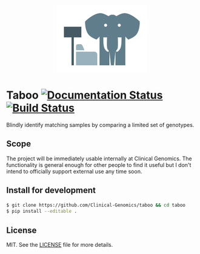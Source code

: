 <p align="center">
  <a href="https://github.com/Clinical-Genomics/taboo">
    <img width="240px" height="180px" src="artwork/icon.png"/>
  </a>
</p>

# Taboo [![Documentation Status][readthedocs-img]][readthedocs-url] [![Build Status][travis-img]][travis-url]
Blindly identify matching samples by comparing a limited set of genotypes.

## Scope
The project will be immediately usable internally at Clinical Genomics. The
functionality is general enough for other people to find it useful but I don't
intend to officially support external use any time soon.

## Install for development

```bash
$ git clone https://github.com/Clinical-Genomics/taboo && cd taboo
$ pip install --editable .
```

## License
MIT. See the [LICENSE](LICENSE) file for more details.



[readthedocs-url]: https://readthedocs.org/projects/taboo/?badge=latest
[readthedocs-img]: https://readthedocs.org/projects/taboo/badge/?version=latest

[travis-url]: https://travis-ci.org/Clinical-Genomics/taboo
[travis-img]: https://img.shields.io/travis/Clinical-Genomics/taboo.svg?style=flat
